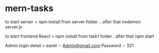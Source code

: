 # mern-tasks
to start server = npm install from server folder .. after that nodemon server.js

to start frontend React = npm install from task1 folder ..after that npm start

Admin login detail = eamil :- Admin@gmail.com
                     Password :- 321
